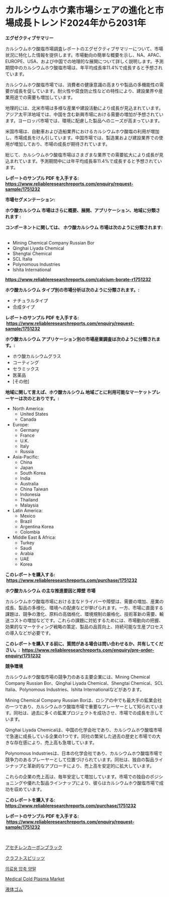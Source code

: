 <p><h1>カルシウムホウ素市場シェアの進化と市場成長トレンド2024年から2031年</h1></p><p><strong>エグゼクティブサマリー</strong></p>
<p><p>カルシウムホウ酸塩市場調査レポートのエグゼクティブサマリーについて、市場状況に特化した情報を提供します。市場動向の簡単な概要を示し、NA、APAC、EUROPE、USA、および中国での地理的な展開について詳しく説明します。予測期間中のカルシウムホウ酸塩市場は、年平均成長率11.4%で成長すると予想されています。</p><p>カルシウムホウ酸塩市場では、消費者の健康意識の高まりや製品の多機能性の需要が成長を促しています。耐火性や腐食防止性などの特性により、建設業界や産業用途での需要も増加しています。</p><p>地理的には、北米市場は多様な産業や建設活動により成長が見込まれています。アジア太平洋地域では、中国を含む新興市場における需要の増加が予想されています。ヨーロッパ市場では、環境に配慮した製品へのニーズが高まっています。</p><p>米国市場は、自動車および造船業界におけるカルシウムホウ酸塩の利用が増加し、市場成長をけん引しています。中国市場では、製造業および建設業界での使用が増加しており、市場の成長が期待されています。</p><p>総じて、カルシウムホウ酸塩市場はさまざまな業界での需要拡大により成長が見込まれています。予測期間中には年平均成長率11.4%で成長すると予想されています。</p></p>
<p><strong>レポートのサンプル PDF を入手する: <a href="https://www.reliableresearchreports.com/enquiry/request-sample/1751232">https://www.reliableresearchreports.com/enquiry/request-sample/1751232</a></strong></p>
<p><strong>市場セグメンテーション:</strong></p>
<p><strong> ホウ酸カルシウム 市場はさらに概要、展開、アプリケーション、地域に分類されます :</strong></p>
<p><strong>コンポーネントに関しては、 ホウ酸カルシウム 市場は次のように分類されます: &nbsp;</strong></p>
<p><ul><li>Mining Chemical Company Russian Bor</li><li>Qinghai Liyada Chemical</li><li>Shengtai Chemical</li><li>SCL Italia</li><li>Polynomous Industries</li><li>Ishita International</li></ul></p>
<p><strong><a href="https://www.reliableresearchreports.com/calcium-borate-r1751232">https://www.reliableresearchreports.com/calcium-borate-r1751232</a></strong></p>
<p><strong> ホウ酸カルシウム タイプ別の市場分析は次のように分類されます。:</strong></p>
<p><ul><li>ナチュラルタイプ</li><li>合成タイプ</li></ul></p>
<p><strong>レポートのサンプル PDF を入手する: &nbsp;<a href="https://www.reliableresearchreports.com/enquiry/request-sample/1751232">https://www.reliableresearchreports.com/enquiry/request-sample/1751232</a></strong></p>
<p><strong> ホウ酸カルシウム アプリケーション別の市場産業調査は次のように分類されます。:</strong></p>
<p><ul><li>ホウ酸カルシウムグラス</li><li>コーティング</li><li>セラミックス</li><li>医薬品</li><li>[その他]</li></ul></p>
<p><strong>地域に関して言えば、ホウ酸カルシウム 地域ごとに利用可能なマーケットプレーヤーは次のとおりです。:</strong></p>
<p><ul>
    <li>
        North America:
        <ul>
            <li>United States</li>
            <li>Canada</li>
        </ul>
    </li>
    <li>
        Europe:
        <ul>
            <li>Germany</li>
            <li>France</li>
            <li>U.K.</li>
            <li>Italy</li>
            <li>Russia</li>
        </ul>
    </li>
    <li>
        Asia-Pacific:
        <ul>
            <li>China</li>
            <li>Japan</li>
            <li>South Korea</li>
            <li>India</li>
            <li>Australia</li>
            <li>China Taiwan</li>
            <li>Indonesia</li>
            <li>Thailand</li>
            <li>Malaysia</li>
        </ul>
    </li>
    <li>
        Latin America:
        <ul>
            <li>Mexico</li>
            <li>Brazil</li>
            <li>Argentina Korea</li>
            <li>Colombia</li>
        </ul>
    </li>
    <li>
        Middle East & Africa:
        <ul>
            <li>Turkey</li>
            <li>Saudi</li>
            <li>Arabia</li>
            <li>UAE</li>
            <li>Korea</li>
        </ul>
    </li>
    </ul></p>
<p><strong>このレポートを購入する: &nbsp;<a href="https://www.reliableresearchreports.com/purchase/1751232">https://www.reliableresearchreports.com/purchase/1751232</a></strong></p>
<p><strong>ホウ酸カルシウム の主な推進要因と障壁 市場</strong></p>
<p><p>カルシウムホウ酸塩市場における主なドライバーや障壁は、需要の増加、産業の成長、製品の多様化、環境への配慮などが挙げられます。一方、市場に直面する課題は、競争の激化、原料の高価格化、環境規制の厳格化、技術革新の需要、輸送コストの増加などです。これらの課題に対処するためには、市場動向の把握、効果的なマーケティング戦略の策定、製品の品質向上、持続可能な生産プロセスの導入などが必要です。</p></p>
<p><strong>このレポートを購入する前に、質問がある場合は問い合わせるか、共有してください。:&nbsp; <a href="https://www.reliableresearchreports.com/enquiry/pre-order-enquiry/1751232">https://www.reliableresearchreports.com/enquiry/pre-order-enquiry/1751232</a></strong></p>
<p><strong>競争環境</strong></p>
<p><p>カルシウムホウ酸塩市場の競争力のある主要企業には、Mining Chemical Company Russian Bor、Qinghai Liyada Chemical、Shengtai Chemical、SCL Italia、Polynomous Industries、Ishita Internationalなどがあります。</p><p>Mining Chemical Company Russian Borは、ロシアの中でも最大手の鉱業会社の一つであり、カルシウムホウ酸塩市場で重要なプレーヤーとして知られています。同社は、過去に多くの鉱業プロジェクトを成功させ、市場での成長を示しています。</p><p>Qinghai Liyada Chemicalは、中国の化学会社であり、カルシウムホウ酸塩市場で急速に成長している企業の1つです。同社の繁栄した過去の歴史と市場での大きな存在感により、売上高も急増しています。</p><p>Polynomous Industriesは、日本の化学会社であり、カルシウムホウ酸塩市場で競争力のあるプレーヤーとして位置づけられています。同社は、独自の製品ラインナップと革新的なアプローチにより、売上高を安定的に拡大しています。</p><p>これらの企業の売上高は、毎年安定して増加しています。市場での独自のポジショニングや優れた製品ラインナップにより、彼らはカルシウムホウ酸塩市場で成功を収めています。</p></p>
<p><strong>このレポートを購入する: &nbsp; <a href="https://www.reliableresearchreports.com/purchase/1751232">https://www.reliableresearchreports.com/purchase/1751232</a></strong></p>
<p><strong>レポートのサンプル PDF を入手する: &nbsp;<a href="https://www.reliableresearchreports.com/enquiry/request-sample/1751232">https://www.reliableresearchreports.com/enquiry/request-sample/1751232</a></strong><strong></strong></p>
<p>&nbsp;</p>
<p><p><a href="https://medium.com/@raymanta28/%E3%82%A2%E3%82%BB%E3%83%81%E3%83%AC%E3%83%B3%E3%82%AB%E3%83%BC%E3%83%9C%E3%83%B3%E3%83%96%E3%83%A9%E3%83%83%E3%82%AF%E3%81%AE%E5%B8%82%E5%A0%B4%E8%A6%8F%E6%A8%A1%E3%81%A8%E5%B8%82%E5%A0%B4%E5%8B%95%E5%90%91-%E5%AE%8C%E5%85%A8%E3%81%AA%E7%94%A3%E6%A5%AD%E6%A6%82%E8%A6%81-2024%E5%B9%B4%E3%81%8B%E3%82%892031%E5%B9%B4%E3%81%BE%E3%81%A7-c5c0419ffc78">アセチレンカーボンブラック</a></p><p><a href="https://github.com/ycmtqqhvk3273/Market-Research-Report-List-1/blob/main/203485635224.md">クラフトスピリッツ</a></p><p><a href="https://medium.com/@johnjames655/%EC%9D%98%EB%A3%8C%EC%9A%A9-%EC%95%95%EB%B0%95-%EC%96%91%EB%A7%90-%EC%8B%9C%EC%9E%A5-%EC%A0%90%EC%9C%A0%EC%9C%A8-%EB%B3%80%ED%99%94-%EB%B0%8F-%EC%8B%9C%EC%9E%A5-%EC%84%B1%EC%9E%A5-%ED%8A%B8%EB%A0%8C%EB%93%9C-2024%EB%85%84-2031%EB%85%84-04ae6a8cbf6c">의료용 압축 양말</a></p><p><a href="https://github.com/okotobwrhuteie/Market-Research-Report-List-2/blob/main/medical-cold-plasma-market.md">Medical Cold Plasma Market</a></p><p><a href="https://medium.com/@anabelavenport7854/%E3%83%AA%E3%82%AD%E3%83%83%E3%83%89%E3%83%A9%E3%83%90%E3%83%BC%E5%B8%82%E5%A0%B4%E3%81%AE%E5%88%86%E6%9E%90%E3%81%A82024%E5%B9%B4%E3%81%8B%E3%82%892031%E5%B9%B4%E3%81%BE%E3%81%A7%E3%81%AE%E6%99%82%E9%96%93%E6%9E%A0%E3%81%A7%E4%BA%88%E6%B8%AC%E3%81%95%E3%82%8C%E3%82%8B%E3%82%B5%E3%82%A4%E3%82%BA-59a53e7ededc">液体ゴム</a></p></p>